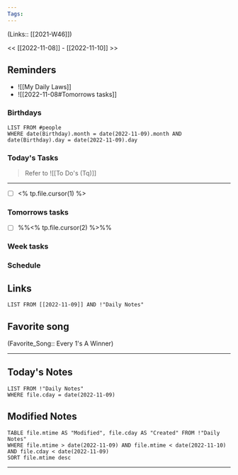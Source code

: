 ```yaml
---
Tags:
---
```

(Links:: [[2021-W46]])

<< [[2022-11-08]] - [[2022-11-10]] >>
## Reminders
- ![[My Daily Laws]]
- ![[2022-11-08#Tomorrows tasks]]
### Birthdays
```dataview
LIST FROM #people 
WHERE date(Birthday).month = date(2022-11-09).month AND date(Birthday).day = date(2022-11-09).day

```
### Today's Tasks
> Refer to ![[To Do's (Tq)]]
---
- [ ] <% tp.file.cursor(1) %>



### Tomorrows tasks
- [ ] %%<% tp.file.cursor(2) %>%%
### Week tasks
### Schedule

## Links
```dataview
LIST FROM [[2022-11-09]] AND !"Daily Notes"
```
## Favorite song
(Favorite_Song:: Every 1's A Winner)
___
## Today's Notes
```dataview
LIST FROM !"Daily Notes"
WHERE file.cday = date(2022-11-09)
```
## Modified Notes
```dataview
TABLE file.mtime AS "Modified", file.cday AS "Created" FROM !"Daily Notes" 
WHERE file.mtime > date(2022-11-09) AND file.mtime < date(2022-11-10) AND file.cday < date(2022-11-09)
SORT file.mtime desc
```
___
